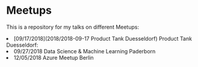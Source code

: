 # Meetups

This is a repository for my talks on different Meetups:
<li>[09/17/2018](2018/2018-09-17 Product Tank Duesseldorf) Product Tank Duesseldorf: 
<li>09/27/2018 Data Science & Machine Learning Paderborn
<li>12/05/2018 Azure Meetup Berlin
